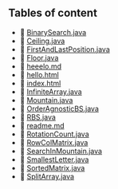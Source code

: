 ## Tables of content
- 🤣 [BinarySearch.java](./BinarySearch.java)
- 🤣 [Ceiling.java](./Ceiling.java)
- 🤣 [FirstAndLastPosition.java](./FirstAndLastPosition.java)
- 🤣 [Floor.java](./Floor.java)
- 🤣 [heeelo.md](./heeelo.md)
- 🤣 [hello.html](./hello.html)
- 🤣 [index.html](./index.html)
- 🤣 [InfiniteArray.java](./InfiniteArray.java)
- 🤣 [Mountain.java](./Mountain.java)
- 🤣 [OrderAgnosticBS.java](./OrderAgnosticBS.java)
- 🤣 [RBS.java](./RBS.java)
- 🤣 [readme.md](./readme.md)
- 🤣 [RotationCount.java](./RotationCount.java)
- 🤣 [RowColMatrix.java](./RowColMatrix.java)
- 🤣 [SearchInMountain.java](./SearchInMountain.java)
- 🤣 [SmallestLetter.java](./SmallestLetter.java)
- 🤣 [SortedMatrix.java](./SortedMatrix.java)
- 🤣 [SplitArray.java](./SplitArray.java)
